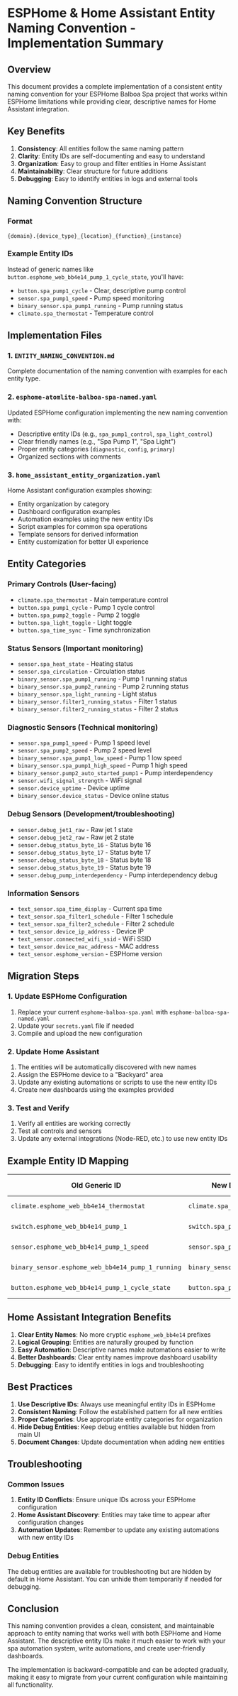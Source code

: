 # ESPHome & Home Assistant Entity Naming Convention - Implementation Summary

## Overview
This document provides a complete implementation of a consistent entity naming convention for your ESPHome Balboa Spa project that works within ESPHome limitations while providing clear, descriptive names for Home Assistant integration.

## Key Benefits

1. **Consistency**: All entities follow the same naming pattern
2. **Clarity**: Entity IDs are self-documenting and easy to understand
3. **Organization**: Easy to group and filter entities in Home Assistant
4. **Maintainability**: Clear structure for future additions
5. **Debugging**: Easy to identify entities in logs and external tools

## Naming Convention Structure

### Format
```
{domain}.{device_type}_{location}_{function}_{instance}
```

### Example Entity IDs
Instead of generic names like `button.esphome_web_bb4e14_pump_1_cycle_state`, you'll have:
- `button.spa_pump1_cycle` - Clear, descriptive pump control
- `sensor.spa_pump1_speed` - Pump speed monitoring
- `binary_sensor.spa_pump1_running` - Pump running status
- `climate.spa_thermostat` - Temperature control

## Implementation Files

### 1. `ENTITY_NAMING_CONVENTION.md`
Complete documentation of the naming convention with examples for each entity type.

### 2. `esphome-atomlite-balboa-spa-named.yaml`
Updated ESPHome configuration implementing the new naming convention with:
- Descriptive entity IDs (e.g., `spa_pump1_control`, `spa_light_control`)
- Clear friendly names (e.g., "Spa Pump 1", "Spa Light")
- Proper entity categories (`diagnostic`, `config`, `primary`)
- Organized sections with comments

### 3. `home_assistant_entity_organization.yaml`
Home Assistant configuration examples showing:
- Entity organization by category
- Dashboard configuration examples
- Automation examples using the new entity IDs
- Script examples for common spa operations
- Template sensors for derived information
- Entity customization for better UI experience

## Entity Categories

### Primary Controls (User-facing)
- `climate.spa_thermostat` - Main temperature control
- `button.spa_pump1_cycle` - Pump 1 cycle control
- `button.spa_pump2_toggle` - Pump 2 toggle
- `button.spa_light_toggle` - Light toggle
- `button.spa_time_sync` - Time synchronization

### Status Sensors (Important monitoring)
- `sensor.spa_heat_state` - Heating status
- `sensor.spa_circulation` - Circulation status
- `binary_sensor.spa_pump1_running` - Pump 1 running status
- `binary_sensor.spa_pump2_running` - Pump 2 running status
- `binary_sensor.spa_light_running` - Light status
- `binary_sensor.filter1_running_status` - Filter 1 status
- `binary_sensor.filter2_running_status` - Filter 2 status

### Diagnostic Sensors (Technical monitoring)
- `sensor.spa_pump1_speed` - Pump 1 speed level
- `sensor.spa_pump2_speed` - Pump 2 speed level
- `binary_sensor.spa_pump1_low_speed` - Pump 1 low speed
- `binary_sensor.spa_pump1_high_speed` - Pump 1 high speed
- `binary_sensor.pump2_auto_started_pump1` - Pump interdependency
- `sensor.wifi_signal_strength` - WiFi signal
- `sensor.device_uptime` - Device uptime
- `binary_sensor.device_status` - Device online status

### Debug Sensors (Development/troubleshooting)
- `sensor.debug_jet1_raw` - Raw jet 1 state
- `sensor.debug_jet2_raw` - Raw jet 2 state
- `sensor.debug_status_byte_16` - Status byte 16
- `sensor.debug_status_byte_17` - Status byte 17
- `sensor.debug_status_byte_18` - Status byte 18
- `sensor.debug_status_byte_19` - Status byte 19
- `sensor.debug_pump_interdependency` - Pump interdependency debug

### Information Sensors
- `text_sensor.spa_time_display` - Current spa time
- `text_sensor.spa_filter1_schedule` - Filter 1 schedule
- `text_sensor.spa_filter2_schedule` - Filter 2 schedule
- `text_sensor.device_ip_address` - Device IP
- `text_sensor.connected_wifi_ssid` - WiFi SSID
- `text_sensor.device_mac_address` - MAC address
- `text_sensor.esphome_version` - ESPHome version

## Migration Steps

### 1. Update ESPHome Configuration
1. Replace your current `esphome-balboa-spa.yaml` with `esphome-balboa-spa-named.yaml`
2. Update your `secrets.yaml` file if needed
3. Compile and upload the new configuration

### 2. Update Home Assistant
1. The entities will be automatically discovered with new names
2. Assign the ESPHome device to a "Backyard" area
3. Update any existing automations or scripts to use the new entity IDs
4. Create new dashboards using the examples provided

### 3. Test and Verify
1. Verify all entities are working correctly
2. Test all controls and sensors
3. Update any external integrations (Node-RED, etc.) to use new entity IDs

## Example Entity ID Mapping

| Old Generic ID | New Descriptive ID | Friendly Name | Category |
|----------------|-------------------|---------------|----------|
| `climate.esphome_web_bb4e14_thermostat` | `climate.spa_thermostat` | "Spa Thermostat" | primary |
| `switch.esphome_web_bb4e14_pump_1` | `switch.spa_pump1_control` | "Spa Pump 1" | diagnostic |
| `sensor.esphome_web_bb4e14_pump_1_speed` | `sensor.spa_pump1_speed` | "Spa Pump 1 Speed" | diagnostic |
| `binary_sensor.esphome_web_bb4e14_pump_1_running` | `binary_sensor.spa_pump1_running` | "Spa Pump 1 Running" | diagnostic |
| `button.esphome_web_bb4e14_pump_1_cycle_state` | `button.spa_pump1_cycle` | "Pump 1 Cycle State" | config |

## Home Assistant Integration Benefits

1. **Clear Entity Names**: No more cryptic `esphome_web_bb4e14` prefixes
2. **Logical Grouping**: Entities are naturally grouped by function
3. **Easy Automation**: Descriptive names make automations easier to write
4. **Better Dashboards**: Clear entity names improve dashboard usability
5. **Debugging**: Easy to identify entities in logs and troubleshooting

## Best Practices

1. **Use Descriptive IDs**: Always use meaningful entity IDs in ESPHome
2. **Consistent Naming**: Follow the established pattern for all new entities
3. **Proper Categories**: Use appropriate entity categories for organization
4. **Hide Debug Entities**: Keep debug entities available but hidden from main UI
5. **Document Changes**: Update documentation when adding new entities

## Troubleshooting

### Common Issues
1. **Entity ID Conflicts**: Ensure unique IDs across your ESPHome configuration
2. **Home Assistant Discovery**: Entities may take time to appear after configuration changes
3. **Automation Updates**: Remember to update any existing automations with new entity IDs

### Debug Entities
The debug entities are available for troubleshooting but are hidden by default in Home Assistant. You can unhide them temporarily if needed for debugging.

## Conclusion

This naming convention provides a clean, consistent, and maintainable approach to entity naming that works well with both ESPHome and Home Assistant. The descriptive entity IDs make it much easier to work with your spa automation system, write automations, and create user-friendly dashboards.

The implementation is backward-compatible and can be adopted gradually, making it easy to migrate from your current configuration while maintaining all functionality. 